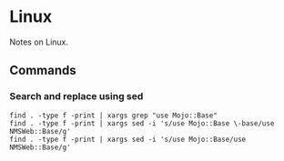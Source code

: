 # Linux
Notes on Linux.

## Commands
### Search and replace using sed
    find . -type f -print | xargs grep "use Mojo::Base"
    find . -type f -print | xargs sed -i 's/use Mojo::Base \-base/use NMSWeb::Base/g'
    find . -type f -print | xargs sed -i 's/use Mojo::Base/use NMSWeb::Base/g'